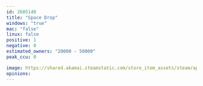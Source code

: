 ```yaml
---
id: 2605140
title: "Space Drop"
windows: "true"
mac: "false"
linux: false
positive: 1
negative: 0
estimated_owners: "20000 - 50000"
peak_ccu: 0

image: https://shared.akamai.steamstatic.com/store_item_assets/steam/apps/2605140/header.jpg?t=1732891632
opinions:
---
```

